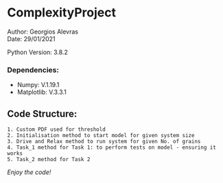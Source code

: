 # ComplexityProject #

Author: Georgios Alevras \
Date: 29/01/2021


Python Version: 3.8.2
### Dependencies: ###
- Numpy: V.1.19.1
- Matplotlib: V.3.3.1


## Code Structure: ##

    1. Custom PDF used for threshold
    2. Initialisation method to start model for given system size
    3. Drive and Relax method to run system for given No. of grains
    4. Task_1 method for Task 1: to perform tests on model - ensuring it works
    5. Task_2 method for Task 2


*Enjoy the code!*
